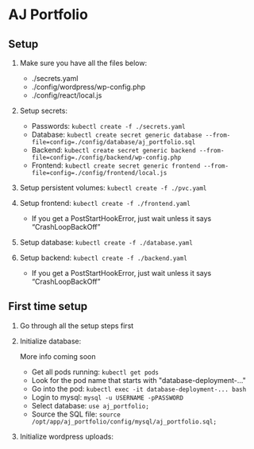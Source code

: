 # AJ Portfolio

## Setup

1. Make sure you have all the files below:

   - ./secrets.yaml
   - ./config/wordpress/wp-config.php
   - ./config/react/local.js

2. Setup secrets:

   - Passwords: `kubectl create -f ./secrets.yaml`
   - Database: `kubectl create secret generic database --from-file=config=./config/database/aj_portfolio.sql`
   - Backend: `kubectl create secret generic backend --from-file=config=./config/backend/wp-config.php`
   - Frontend: `kubectl create secret generic frontend --from-file=config=./config/frontend/local.js`

3. Setup persistent volumes: `kubectl create -f ./pvc.yaml`

4. Setup frontend: `kubectl create -f ./frontend.yaml`

   - If you get a PostStartHookError, just wait unless it says “CrashLoopBackOff”

5. Setup database: `kubectl create -f ./database.yaml`

6. Setup backend: `kubectl create -f ./backend.yaml`

   - If you get a PostStartHookError, just wait unless it says “CrashLoopBackOff”

## First time setup

1. Go through all the setup steps first

2. Initialize database:

   More info coming soon

   - Get all pods running: `kubectl get pods`
   - Look for the pod name that starts with "database-deployment-..."
   - Go into the pod: `kubectl exec -it database-deployment-... bash`
   - Login to mysql: `mysql -u USERNAME -pPASSWORD`
   - Select database: `use aj_portfolio;`
   - Source the SQL file: `source /opt/app/aj_portfolio/config/mysql/aj_portfolio.sql;`

3. Initialize wordpress uploads:
